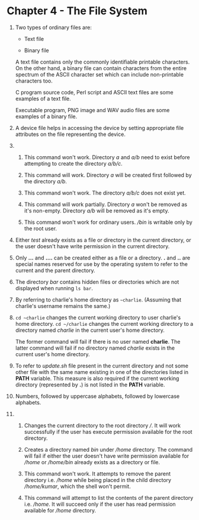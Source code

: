 # Chapter 4 - The File System

1.  Two types of ordinary files are:

    -   Text file

    -   Binary file

    A text file contains only the commonly identifiable printable characters. On the other hand, a binary file can contain characters from the entire spectrum of the ASCII character set which can include non-printable characters too.

    C program source code, Perl script and ASCII text files are some examples of a text file.

    Executable program, PNG image and WAV audio files are some examples of a binary file.

2.  A device file helps in accessing the device by setting appropriate file attributes on the file representing the device.

3.  1.  This command won't work. Directory _a_ and _a/b_ need to exist before attempting to create the directory _a/b/c_.

    2.  This command will work. Directory _a_ will be created first followed by the directory _a/b_.

    3.  This command won't work. The directory _a/b/c_ does not exist yet.

    4.  This command will work partially. Directory _a_ won't be removed as it's non-empty. Directory _a/b_ will be removed as it's empty.

    5.  This command won't work for ordinary users. _/bin_ is writable only by the root user.

4.  Either _test_ already exists as a file or directory in the current directory, or the user doesn't have write permission in the current directory.

5.  Only **...** and **....** can be created either as a file or a directory. **.** and **..** are special names reserved for use by the operating system to refer to the current and the parent directory.

6.  The directory _bar_ contains hidden files or directories which are not displayed when running `ls bar`.

7.  By referring to charlie's home directory as `~charlie`. (Assuming that charlie's username remains the same.)

8.  `cd ~charlie` changes the current working directory to user charlie's home directory. `cd ~/charlie` changes the current working directory to a directory named _charlie_ in the current user's home directory.

    The former command will fail if there is no user named **charlie**. The latter command will fail if no directory named _charlie_ exists in the current user's home directory.

9.  To refer to _update.sh_ file present in the current directory and not some other file with the same name existing in one of the directories listed in **PATH** variable. This measure is also required if the current working directory (represented by **.**) is not listed in the **PATH** variable.

10. Numbers, followed by uppercase alphabets, followed by lowercase alphabets.

11. 1.  Changes the current directory to the root directory _/_. It will work successfully if the user has execute permission available for the root directory.

    2.  Creates a directory named _bin_ under _/home_ directory. The command will fail if either the user doesn't have write permission available for _/home_ or _/home/bin_ already exists as a directory or file.

    3.  This command won't work. It attempts to remove the parent directory i.e. _/home_ while being placed in the child directory _/home/kumar_, which the shell won't permit.

    4.  This command will attempt to list the contents of the parent directory i.e. _/home_. It will succeed only if the user has read permission available for _/home_ directory.
